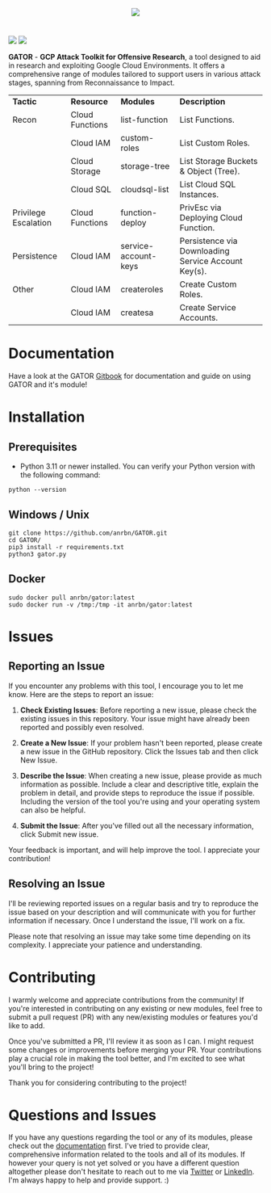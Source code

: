 
<div align="center">

<p><img src="https://drive.google.com/uc?id=16Bs9-czIY7Huz2AIluTRtZrotQuXBu1F"></p>

</div>

# 
![](https://img.shields.io/badge/Python-3.11-%14354C.svg?style=flat-square&logo=python&logoColor=yellow&color=blue) ![](https://img.shields.io/github/release/anrbn/GATOR?style=flat-square&color=blueviolet) 

**GATOR** - **GCP Attack Toolkit for Offensive Research**, a tool designed to aid in research and exploiting Google Cloud Environments. It offers a comprehensive range of modules tailored to support users in various attack stages, spanning from Reconnaissance to Impact.  

<div>
<table>
  <tr>
   <td><strong>Tactic</strong></td>
   <td><strong>Resource</strong></td>
   <td><strong>Modules</strong></td>
   <td><strong>Description</strong></td>
  </tr>
  <tr>
   <td>Recon</td>
   <td>Cloud Functions</td>
   <td>list-function</td>
  <td>List Functions.</td>
  </tr>
  <tr>
   <td></td>
   <td>Cloud IAM</td>
   <td>custom-roles</td>
      <td>List Custom Roles.</td>
  </tr>
  <tr>
   <td></td>
   <td>Cloud Storage</td>
   <td>storage-tree</td>
      <td>List Storage Buckets & Object (Tree).</td>
  </tr>
  <tr>
   <td></td>
   <td>Cloud SQL</td>
   <td>cloudsql-list</td>
   <td>List Cloud SQL Instances.</td>

  </tr>
  <tr>
   <td>Privilege Escalation</td>
   <td>Cloud Functions</td>
   <td>function-deploy</td>
   <td>PrivEsc via Deploying Cloud Function.</td>
  </tr>
    <tr>
   <td>Persistence</td>
   <td>Cloud IAM</td>
   <td>service-account-keys</td>
   <td>Persistence via Downloading Service Account Key(s).</td>
  </tr>
      <tr>
   <td>Other</td>
   <td>Cloud IAM</td>
   <td>createroles</td>
   <td>Create Custom Roles.</td>
  </tr>
  <tr>
  <td></td>
     <td>Cloud IAM</td>
   <td>createsa</td>
   <td>Create Service Accounts.</td>
   </tr>
</table>
</div>

# Documentation

Have a look at the GATOR [Gitbook](https://anrbn.gitbook.io/gator/) for documentation and guide on using GATOR and it's module!

# Installation

## Prerequisites

* Python 3.11 or newer installed. You can verify your Python version with the following command:
```shell
python --version
```

## Windows / Unix

```shell
git clone https://github.com/anrbn/GATOR.git
cd GATOR/
pip3 install -r requirements.txt
python3 gator.py
```

## Docker
```shell
sudo docker pull anrbn/gator:latest
sudo docker run -v /tmp:/tmp -it anrbn/gator:latest
```

# Issues
## Reporting an Issue
If you encounter any problems with this tool, I encourage you to let me know. Here are the steps to report an issue:

1. **Check Existing Issues**: Before reporting a new issue, please check the existing issues in this repository. Your issue might have already been reported and possibly even resolved.

2. **Create a New Issue**: If your problem hasn't been reported, please create a new issue in the GitHub repository. Click the Issues tab and then click New Issue.

3. **Describe the Issue**: When creating a new issue, please provide as much information as possible. Include a clear and descriptive title, explain the problem in detail, and provide steps to reproduce the issue if possible. Including the version of the tool you're using and your operating system can also be helpful.

4. **Submit the Issue**: After you've filled out all the necessary information, click Submit new issue.

Your feedback is important, and will help improve the tool. I appreciate your contribution!

## Resolving an Issue
I'll be reviewing reported issues on a regular basis and try to reproduce the issue based on your description and will communicate with you for further information if necessary. Once I understand the issue, I'll work on a fix.

Please note that resolving an issue may take some time depending on its complexity. I appreciate your patience and understanding.

# Contributing
I warmly welcome and appreciate contributions from the community! If you're interested in contributing on any existing or new modules, feel free to submit a pull request (PR) with any new/existing modules or features you'd like to add.

Once you've submitted a PR, I'll review it as soon as I can. I might request some changes or improvements before merging your PR. Your contributions play a crucial role in making the tool better, and I'm excited to see what you'll bring to the project!

Thank you for considering contributing to the project!


# Questions and Issues
If you have any questions regarding the tool or any of its modules, please check out the [documentation](https://anrbn.gitbook.io/gator/) first. I've tried to provide clear, comprehensive information related to the tools and all of its modules. If however your query is not yet solved or you have a different question altogether please don't hesitate to reach out to me via [Twitter](https://twitter.com/corvuscr0w) or [LinkedIn](https://www.linkedin.com/in/anrbnds/). I'm always happy to help and provide support. :)

